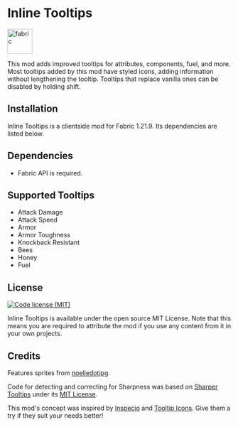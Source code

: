 # Inline Tooltips

<a href='https://modrinth.com/mod/inline-tooltips/versions?l=fabric'><img alt="fabric" height="56" src="https://raw.githubusercontent.com/intergrav/devins-badges/refs/heads/v3/assets/cozy/supported/fabric_vector.svg"></a>

This mod adds improved tooltips for attributes, components, fuel, and more. Most tooltips added by this mod have styled icons, adding information without lengthening the tooltip. Tooltips that replace vanilla ones can be disabled by holding shift.

## Installation

Inline Tooltips is a clientside mod for Fabric 1.21.9. Its dependencies are listed below.

## Dependencies
- Fabric API is required.

## Supported Tooltips

- Attack Damage
- Attack Speed
- Armor
- Armor Toughness
- Knockback Resistant
- Bees
- Honey
- Fuel

## License
[![Code license (MIT)](https://img.shields.io/badge/code%20license-MIT-green.svg?style=flat-square)](https://github.com/cassiancc/Always-a-Bigger-Fish/blob/main/LICENSE.txt)

Inline Tooltips is available under the open source MIT License. Note that this means you are required to attribute the mod if you use any content from it in your own projects.

## Credits
Features sprites from [noelledotjpg](https://modrinth.com/user/noelledotjpg).

Code for detecting and correcting for Sharpness was based on [Sharper Tooltips](https://modrinth.com/mod/sharper-tooltips) under its [MIT License](https://github.com/sylenthuntress/SharperTooltips/blob/master/LICENSE).
 
This mod's concept was inspired by [Inspecio](https://modrinth.com/mod/inspecio) and [Tooltip Icons](https://modrinth.com/mod/tooltip-icons). Give them a try if they suit your needs better!